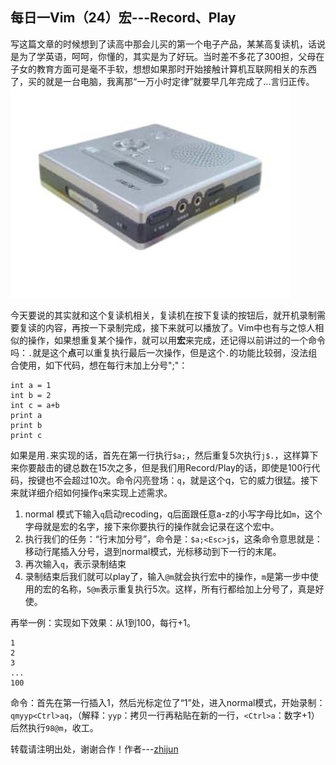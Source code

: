 每日一Vim（24）宏---Record、Play
----------------------
写这篇文章的时候想到了读高中那会儿买的第一个电子产品，某某高复读机，话说是为了学英语，呵呵，你懂的，其实是为了好玩。当时差不多花了300担，父母在子女的教育方面可是毫不手软，想想如果那时开始接触计算机互联网相关的东西了，买的就是一台电脑，我离那“一万小时定律”就要早几年完成了...言归正传。  
![tu](../resource/image/recode.jpg)

今天要说的其实就和这个复读机相关，复读机在按下复读的按钮后，就开机录制需要复读的内容，再按一下录制完成，接下来就可以播放了。Vim中也有与之惊人相似的操作，如果想重复某个操作，就可以用**宏**来完成，还记得以前讲过的一个命令吗：`.`就是这个**点**可以重复执行最后一次操作，但是这个`.`的功能比较弱，没法组合使用，如下代码，想在每行末加上分号";"：  

    int a = 1
    int b = 2
    int c = a+b
    print a
    print b
    print c

如果是用`.`来实现的话，首先在第一行执行`$a;`，然后重复5次执行`j$.`，这样算下来你要敲击的键总数在15次之多，但是我们用Record/Play的话，即使是100行代码，按键也不会超过10次。命令闪亮登场：`q`，就是这个q，它的威力很猛。接下来就详细介绍如何操作`q`来实现上述需求。  

1. normal 模式下输入`q`启动recoding，q后面跟任意a-z的小写字母比如`m`，这个字母就是宏的名字，接下来你要执行的操作就会记录在这个宏中。
2. 执行我们的任务：“行末加分号”，命令是：`$a;<Esc>j$`，这条命令意思就是：移动行尾插入分号，退到normal模式，光标移动到下一行的末尾。
3. 再次输入`q`，表示录制结束
4. 录制结束后我们就可以play了，输入`@m`就会执行宏中的操作，`m`是第一步中使用的宏的名称，`5@m`表示重复执行5次。这样，所有行都给加上分号了，真是好使。

再举一例：实现如下效果：从1到100，每行+1。  

    1
    2
    3
    ...
    100

命令：首先在第一行插入1，然后光标定位了“1”处，进入normal模式，开始录制：`qmyyp<Ctrl>aq`，（解释：`yyp`：拷贝一行再粘贴在新的一行，`<Ctrl>a`：数字+1）后然执行`98@m`，收工。

转载请注明出处，谢谢合作！作者---[zhijun](http://weibo.com/527355345) 

